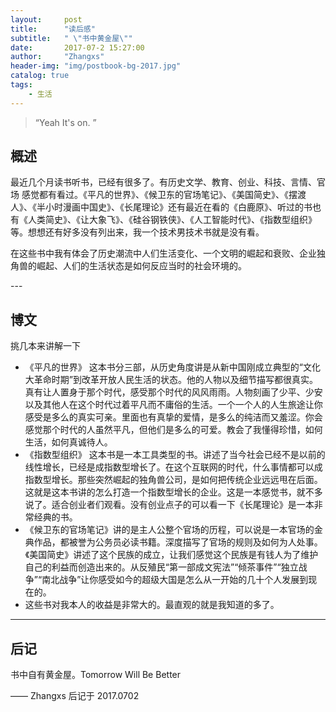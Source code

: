 ```yaml
---
layout:     post
title:      "读后感"
subtitle:   " \"书中黄金屋\""
date:       2017-07-2 15:27:00
author:     "Zhangxs"
header-img: "img/postbook-bg-2017.jpg"
catalog: true
tags:
    - 生活
---
```


> “Yeah It's on. ”


## 概述

最近几个月读书听书，已经有很多了。有历史文学、教育、创业、科技、言情、官场 感觉都有看过。《平凡的世界》、《候卫东的官场笔记》、《美国简史》、《摆渡人》、《半小时漫画中国史》、《长尾理论》还有最近在看的《白鹿原》、听过的书也有《人类简史》、《让大象飞》、《硅谷钢铁侠》、《人工智能时代》、《指数型组织》等。想想还有好多没有列出来，我一个技术男技术书就是没有看。

在这些书中我有体会了历史潮流中人们生活变化、一个文明的崛起和衰败、企业独角兽的崛起、人们的生活状态是如何反应当时的社会环境的。

<p id = "build"></p>
---

## 博文
挑几本来讲解一下
- 《平凡的世界》
  这本书分三部，从历史角度讲是从新中国刚成立典型的“文化大革命时期”到改革开放人民生活的状态。他的人物以及细节描写都很真实。真有让人置身于那个时代，感受那个时代的风风雨雨。人物刻画了少平、少安以及其他人在这个时代过着平凡而不庸俗的生活。一个一个人的人生旅途让你感受是多么的真实可亲。里面也有真挚的爱情，是多么的纯洁而又羞涩。你会感觉那个时代的人虽然平凡，但他们是多么的可爱。教会了我懂得珍惜，如何生活，如何真诚待人。
- 《指数型组织》
  这本书是一本工具类型的书。讲述了当今社会已经不是以前的线性增长，已经是成指数型增长了。在这个互联网的时代，什么事情都可以成指数型增长。那些突然崛起的独角兽公司，是如何把传统企业远远甩在后面。这就是这本书讲的怎么打造一个指数型增长的企业。这是一本感觉书，就不多说了。适合创业者们观看。没有创业点子的可以看一下《长尾理论》是一本非常经典的书。
- 《候卫东的官场笔记》讲的是主人公整个官场的历程，可以说是一本官场的金典作品，都被誉为公务员必读书籍。深度描写了官场的规则及如何为人处事。《美国简史》讲述了这个民族的成立，让我们感觉这个民族是有钱人为了维护自己的利益而创造出来的。从反殖民“第一部成文宪法”“倾茶事件”“独立战争”“南北战争”让你感受如今的超级大国是怎么从一开始的几十个人发展到现在的。
- 这些书对我本人的收益是非常大的。最直观的就是我知道的多了。
  





---


## 后记

书中自有黄金屋。Tomorrow Will Be Better

—— Zhangxs 后记于 2017.0702
